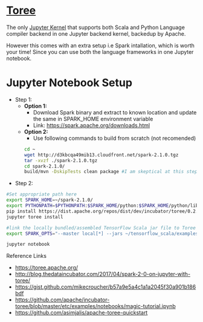 # [Toree](https://toree.apache.org/) 
The only [Jupyter Kernel](https://github.com/jupyter/jupyter/wiki/Jupyter-kernels) that supports both Scala and 
Python Language compiler backend in one Jupyter backend kernel, backedup by Apache.

However this comes with an extra setup i.e Spark intallation, 
which is worth your time!
Since you can use both the language frameworks in one Jupyter notebook.

 
# Jupyter Notebook Setup

- Step 1:
    - **Option 1:**
      - Download Spark binary and extract to known location and 
      update the same in SPARK_HOME environment variable
      - Link: https://spark.apache.org/downloads.html 
    - **Option 2:** 
       - Use following commands to build from scratch (not recomended)
        ```bash
        cd ~
        wget http://d3kbcqa49mib13.cloudfront.net/spark-2.1.0.tgz
        tar -xvzf ./spark-2.1.0.tgz
        cd spark-2.1.0/
        build/mvn -DskipTests clean package #I am skeptical at this step :)
        ```
- Step 2:
```bash
#Set appropriate path here
export SPARK_HOME=~/spark-2.1.0/
export PYTHONPATH=$PYTHONPATH:$SPARK_HOME/python:$SPARK_HOME/python/lib
pip install https://dist.apache.org/repos/dist/dev/incubator/toree/0.2.0/snapshots/dev1/toree-pip/toree-0.2.0.dev1.tar.gz
jupyter toree install

#link the locally bundled/assembled TensorFlow Scala jar file to Toree kernel
export SPARK_OPTS="--master local[*] --jars ~/tensorflow_scala/examples/examples-assembly-0.1.jar"

jupyter notebook 
```


Reference Links
- https://toree.apache.org/
- http://blog.thedataincubator.com/2017/04/spark-2-0-on-jupyter-with-toree/
- https://gist.github.com/mikecroucher/b57a9e5a4c1a1a2045f30a901b186bdf
- https://github.com/apache/incubator-toree/blob/master/etc/examples/notebooks/magic-tutorial.ipynb
- https://github.com/asimjalis/apache-toree-quickstart
